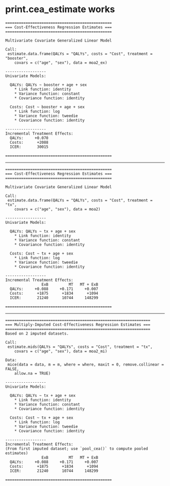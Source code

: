 # print.cea_estimate works

    ===============================================
    === Cost-Effectiveness Regression Estimates ===
    ===============================================
    
    Multivariate Covariate Generalized Linear Model
    
    Call:
     estimate.data.frame(QALYs = "QALYs", costs = "Cost", treatment = "booster", 
        covars = c("age", "sex"), data = moa2_ex) 
    
    ------------------
    Univariate Models:
    
      QALYs: QALYs ~ booster + age + sex
        * Link function: identity 
        * Variance function: constant 
        * Covariance function: identity 
    
      Costs: Cost ~ booster + age + sex
        * Link function: log 
        * Variance function: tweedie 
        * Covariance function: identity 
    
    ------------------
    Incremental Treatment Effects:
      QALYs:     +0.070 
      Costs:      +2088 
      ICER:       30015 
    
    ===============================================

---

    ===============================================
    === Cost-Effectiveness Regression Estimates ===
    ===============================================
    
    Multivariate Covariate Generalized Linear Model
    
    Call:
     estimate.data.frame(QALYs = "QALYs", costs = "Cost", treatment = "tx", 
        covars = c("age", "sex"), data = moa2) 
    
    ------------------
    Univariate Models:
    
      QALYs: QALYs ~ tx + age + sex
        * Link function: identity 
        * Variance function: constant 
        * Covariance function: identity 
    
      Costs: Cost ~ tx + age + sex
        * Link function: log 
        * Variance function: tweedie 
        * Covariance function: identity 
    
    ------------------
    Incremental Treatment Effects:
                    ExB         MT   MT + ExB 
      QALYs:     +0.088     +0.171     +0.007 
      Costs:      +1875      +1834      +1094 
      ICER:       21240      10744     148299 
    
    ===============================================

---

    ================================================================
    === Multiply-Imputed Cost-Effectiveness Regression Estimates ===
    ================================================================
    Based on 2 imputed datasets.
    
    Call:
     estimate.mids(QALYs = "QALYs", costs = "Cost", treatment = "tx", 
        covars = c("age", "sex"), data = moa2_mi) 
    
    Data:
     mice(data = data, m = m, where = where, maxit = 0, remove.collinear = FALSE, 
        allow.na = TRUE) 
    
    ------------------
    Univariate Models:
    
      QALYs: QALYs ~ tx + age + sex
        * Link function: identity 
        * Variance function: constant 
        * Covariance function: identity 
    
      Costs: Cost ~ tx + age + sex
        * Link function: log 
        * Variance function: tweedie 
        * Covariance function: identity 
    
    ------------------
    Incremental Treatment Effects:
    (From first imputed dataset; use `pool_cea()` to compute pooled estimates)
                    ExB         MT   MT + ExB 
      QALYs:     +0.088     +0.171     +0.007 
      Costs:      +1875      +1834      +1094 
      ICER:       21240      10744     148299 
    
    ===============================================

